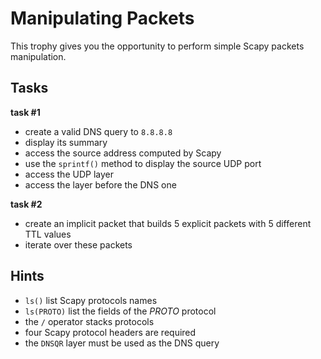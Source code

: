 # Manipulating Packets

This trophy gives you the opportunity to perform simple Scapy packets manipulation.

## Tasks

**task #1**

- create a valid DNS query to `8.8.8.8`
- display its summary
- access the source address computed by Scapy
- use the `sprintf()` method to display the source UDP port
- access the UDP layer
- access the layer before the DNS one

**task #2**

- create an implicit packet that builds 5 explicit packets with 5 different TTL values
- iterate over these packets

## Hints

- `ls()` list Scapy protocols names
- `ls(PROTO)` list the fields of the _PROTO_ protocol
- the `/` operator stacks protocols
- four Scapy protocol headers are required
- the `DNSQR` layer must be used as the DNS query
